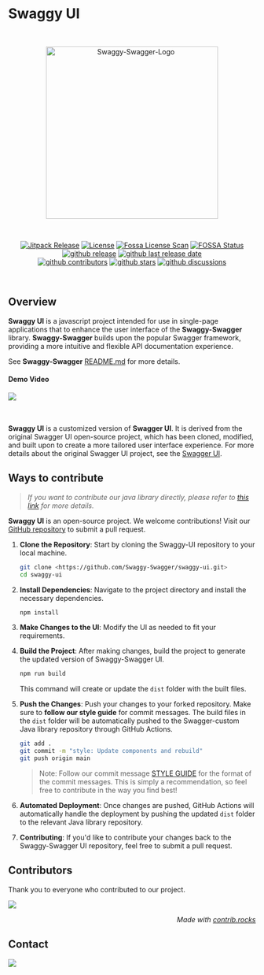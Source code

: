 # Swaggy UI
<br/>
<p align="center">
<img src="https://github.com/user-attachments/assets/1650bb7d-cdf0-485c-8cc8-9617d8ea7472" width="350" alt="Swaggy-Swagger-Logo" />
</p>
<br/>
<p align="center">
  <a href="https://jitpack.io/#Swaggy-Swagger/swagger-custom-java" target="_blank"><img src="https://jitpack.io/v/Swaggy-Swagger/swagger-custom-java.svg" alt="Jitpack Release"/></a>
  <a href="./LICENSE" target="_blank"><img src="https://img.shields.io/github/license/Swaggy-Swagger/swagger-custom-java?logo=github&color=blue" alt="License"/></a>
  <a href="https://app.fossa.com/projects/git%2Bgithub.com%2FSwaggy-Swagger%2Fswagger-custom-java?ref=badge_shield" target="_blank"><img src="https://app.fossa.com/api/projects/git%2Bgithub.com%2FSwaggy-Swagger%2Fswagger-custom-java.svg?type=shield&issueType=license" alt="Fossa License Scan" /></a>
<a href="https://app.fossa.com/projects/git%2Bgithub.com%2FSwaggy-Swagger%2Fswagger-custom-java?ref=badge_shield&issueType=security" target="_blank"><img src="https://app.fossa.com/api/projects/git%2Bgithub.com%2FSwaggy-Swagger%2Fswagger-custom-java.svg?type=shield&issueType=security" alt="FOSSA Status"/></a>
  <a href="https://github.com/Swaggy-Swagger/swagger-custom-java"><img src="https://img.shields.io/github/v/release/Swaggy-Swagger/swagger-custom-java?logo=github" alt="github release"/></a>
  <a href="https://github.com/Swaggy-Swagger/swagger-custom-java"><img src="https://img.shields.io/github/release-date/Swaggy-Swagger/swagger-custom-java?color=blue&logo=github" alt="github last release date" /></a>
<br>
  <a href="https://github.com/Swaggy-Swagger/swagger-custom-java/graphs/contributors" target="_blank"><img src="https://img.shields.io/github/contributors-anon/Swaggy-Swagger/swagger-custom-java?logo=github&color=blue" alt="github contributors" /></a>
  <a href="https://github.com/Swaggy-Swagger/swagger-custom-java"><img src="https://img.shields.io/github/stars/Swaggy-Swagger/swagger-custom-java?logo=github" alt="github stars" /></a>
  <a href="https://github.com/Swaggy-Swagger/swagger-custom-java"><img src="https://img.shields.io/github/discussions/Swaggy-Swagger/swagger-custom-java?logo=github&color=blue" alt="github discussions" /></a>
</p>
</br>


## Overview
**Swaggy UI** is a javascript project intended for use in single-page applications that to enhance the user interface of the **Swaggy-Swagger** library.
**Swaggy-Swagger** builds upon the popular Swagger framework, providing a more intuitive and flexible API documentation experience. </br>

See **Swaggy-Swagger** [README.md](https://github.com/Swaggy-Swagger) for more details. </br>

#### Demo Video
<div>
<a href="https://www.youtube.com/watch?v=oD8ShZGQrqo"><img src="https://img.shields.io/badge/YOUTUBE-FF0000?style=for-the-badge&logo=YouTube&logoColor=white&link=https://www.youtube.com/watch?v=oD8ShZGQrqo"/></a>
</div>
</br></br>

**Swaggy UI** is a customized version of **Swagger UI**. It is derived from the original Swagger UI open-source project, which has been cloned, modified, and built upon to create a more tailored user interface experience. For more details about the original Swagger UI project, see the [Swagger UI](https://github.com/swagger-api/swagger-ui).




## Ways to contribute
> _If you want to contribute our java library directly, please refer to [this link](https://github.com/Swaggy-Swagger/.github/blob/main/profile/CONTRIBUTING.md) for more details._

**Swaggy UI** is an open-source project. We welcome contributions! Visit our [GitHub repository](https://github.com/Swaggy-Swagger/swaggy-ui) to submit a pull request. </br> 


1. **Clone the Repository**: Start by cloning the Swaggy-UI repository to your local machine.
    
    ```bash
    git clone <https://github.com/Swaggy-Swagger/swaggy-ui.git>
    cd swaggy-ui
    
    ```
    
2. **Install Dependencies**: Navigate to the project directory and install the necessary dependencies.
    
    ```bash
    npm install
    
    ```
    
3. **Make Changes to the UI**: Modify the UI as needed to fit your requirements.
4. **Build the Project**: After making changes, build the project to generate the updated version of Swaggy-Swagger UI.
    
    ```bash
    npm run build
    
    ```
    
    This command will create or update the `dist` folder with the built files.
    
5. **Push the Changes**: Push your changes to your forked repository. Make sure to **follow our style guide** for commit messages. The build files in the `dist` folder will be automatically pushed to the Swagger-custom Java library repository through GitHub Actions.
    
    ```bash
    git add .
    git commit -m "style: Update components and rebuild"
    git push origin main
    
    ```
    
    > Note: Follow our commit message [STYLE GUIDE](https://github.com/Swaggy-Swagger/.github/blob/main/profile/STYLE_GUIDE.md) for the format of the commit messages. This is simply a recommendation, so feel free to contribute in the way you find best!
    > 
6. **Automated Deployment**: Once changes are pushed, GitHub Actions will automatically handle the deployment by pushing the updated `dist` folder to the relevant Java library repository.
7. **Contributing**: If you'd like to contribute your changes back to the Swaggy-Swagger UI repository, feel free to submit a pull request.


## Contributors

Thank you to everyone who contributed to our project.

<a href="https://github.com/Swaggy-Swagger/swagger-custom-java/graphs/contributors">
  <img src="https://contrib.rocks/image?repo=Swaggy-Swagger/swagger-custom-java" />
</a>

_<div align=right>Made with <a href="https://contrib.rocks">contrib.rocks</a></div>_

## Contact 
<a href="mailto:clcc001@naver.com"><img src="https://img.shields.io/badge/mail-d14836?style=flat-square&logo=Gmail&logoColor=white&link=clcc001@naver.com"/></a>
